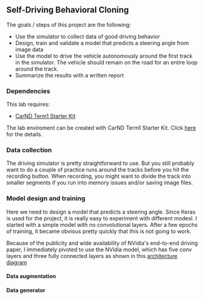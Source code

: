 Self-Driving Behavioral Cloning
---
The goals / steps of this project are the following:
* Use the simulator to collect data of good driving behavior 
* Design, train and validate a model that predicts a steering angle from image data
* Use the model to drive the vehicle autonomously around the first track in the simulator. The vehicle should remain on the road for an entire loop around the track.
* Summarize the results with a written report

### Dependencies
This lab requires:

* [CarND Term1 Starter Kit](https://github.com/udacity/CarND-Term1-Starter-Kit)

The lab enviroment can be created with CarND Term1 Starter Kit. Click [here](https://github.com/udacity/CarND-Term1-Starter-Kit/blob/master/README.md) for the details.

### Data collection

The driving simulator is pretty straightforward to use. But you still probably want to do a couple of practice runs around the tracks before you hit the recording button. When recording, you might want to divide the track into smaller segments if you run into memory issues and/or saving image files. 

### Model design and training

Here we need to design a model that predicts a steering angle. Since Keras is used for the project, it is really easy to experiment with different modesl. I started with a simple model with no convolutional layers. After a few epochs of training, it became obvious pretty quickly that this is not going to work.

Because of the publicity and wide availability of NVidia's end-to-end driving paper, I immediately pivoted to use the NVidia model, which has five conv layers and three fully connected layers as shown in this [architecture diagram](https://devblogs.nvidia.com/parallelforall/wp-content/uploads/2016/08/cnn-architecture.png)

#### Data augmentation

#### Data generator
